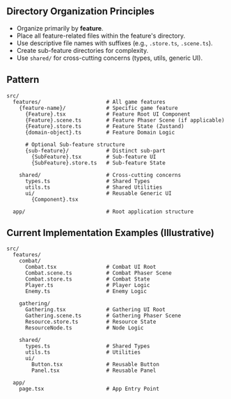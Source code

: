 ## Directory Organization Principles
- Organize primarily by **feature**.
- Place all feature-related files within the feature's directory.
- Use descriptive file names with suffixes (e.g., `.store.ts`, `.scene.ts`).
- Create sub-feature directories for complexity.
- Use `shared/` for cross-cutting concerns (types, utils, generic UI).

## Pattern
```
src/
  features/                     # All game features
    {feature-name}/             # Specific game feature
      {Feature}.tsx             # Feature Root UI Component
      {Feature}.scene.ts        # Feature Phaser Scene (if applicable)
      {Feature}.store.ts        # Feature State (Zustand)
      {domain-object}.ts        # Feature Domain Logic

      # Optional Sub-feature structure
      {sub-feature}/            # Distinct sub-part
        {SubFeature}.tsx        # Sub-feature UI
        {SubFeature}.store.ts   # Sub-feature State

    shared/                     # Cross-cutting concerns
      types.ts                  # Shared Types
      utils.ts                  # Shared Utilities
      ui/                       # Reusable Generic UI
        {Component}.tsx

  app/                          # Root application structure
```

## Current Implementation Examples (Illustrative)
```
src/
  features/
    combat/
      Combat.tsx                # Combat UI Root
      Combat.scene.ts           # Combat Phaser Scene
      Combat.store.ts           # Combat State
      Player.ts                 # Player Logic
      Enemy.ts                  # Enemy Logic

    gathering/
      Gathering.tsx             # Gathering UI Root
      Gathering.scene.ts        # Gathering Phaser Scene
      Resource.store.ts         # Resource State
      ResourceNode.ts           # Node Logic

    shared/
      types.ts                  # Shared Types
      utils.ts                  # Utilities
      ui/
        Button.tsx              # Reusable Button
        Panel.tsx               # Reusable Panel

  app/
    page.tsx                    # App Entry Point
```